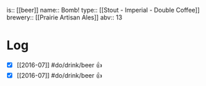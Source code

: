 is:: [[beer]]
name:: Bomb!
type:: [[Stout - Imperial - Double Coffee]]
brewery:: [[Prairie Artisan Ales]]
abv:: 13

# Log
- [x] [[2016-07]] #do/drink/beer 👍
- [x] [[2016-07]] #do/drink/beer 👍
